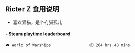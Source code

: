 ## Ricter Z 食用说明
- 喜欢猫猫，是个冇猫孤儿

<!-- steam-box start -->
#### - Steam playtime leaderboard
```text
🎮 World of Warships                 🕘 264 hrs 48 mins
```
<!-- Powered by https://github.com/YouEclipse/steam-box . -->
<!-- steam-box end -->
